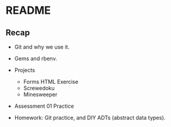 # README

## Recap

* Git and why we use it.

* Gems and rbenv.

* Projects
  - Forms HTML Exercise
  - Screwedoku
  - Minesweeper

* Assessment 01 Practice

* Homework: Git practice, and DIY ADTs (abstract data types).
